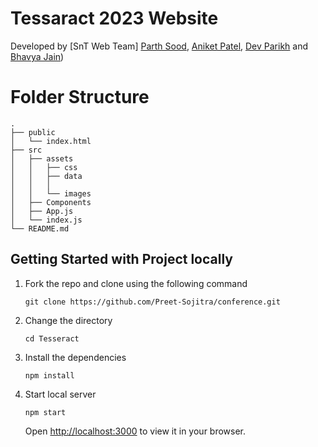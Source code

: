 # Tessaract 2023 Website


Developed by [SnT Web Team] [Parth Sood](https://github.com/psood708), [Aniket Patel](https://github.com/Aniket-Patel-swg), [Dev Parikh](https://github.com/Dev79844) and [Bhavya Jain](https://github.com/BhavyaJain711))

# Folder Structure

```
.
├── public
│   └── index.html
├── src
│   ├── assets
│   │   ├── css
│   │   ├── data
│   │   │   
│   │   └── images
│   ├── Components
│   ├── App.js
│   └── index.js
└── README.md
```

## Getting Started with Project locally

1. Fork the repo and clone using the following command

   `git clone https://github.com/Preet-Sojitra/conference.git`

2. Change the directory

   `cd Tesseract`

3. Install the dependencies

   `npm install`

4. Start local server

   `npm start`

   Open [http://localhost:3000](http://localhost:3000) to view it in your browser.
